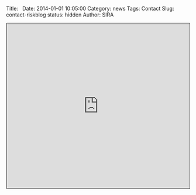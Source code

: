 Title: &nbsp;
Date: 2014-01-01 10:05:00
Category: news
Tags: Contact
Slug: contact-riskblog
status: hidden
Author: SIRA

<center><iframe style="border:1px solid black" seamless frameborder=0 scrolling="no" src="https://docs.google.com/a/rudis.net/forms/d/1CCmP2LrR1eWzWN_5klMjZpKzd6S6AYRwbyAHeAub1sw/viewform?embedded=true" width="500" height="450" frameborder="0" marginheight="0" marginwidth="0">Loading...</iframe></center>
